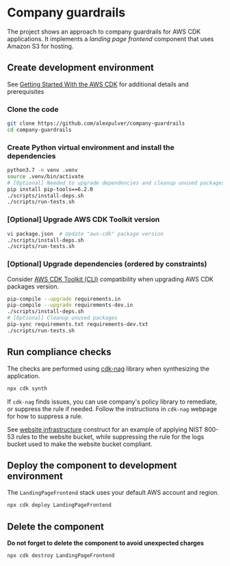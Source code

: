 # Company guardrails
The project shows an approach to company guardrails for AWS CDK applications.
It implements a *landing page frontend* component that uses Amazon S3 for hosting.

## Create development environment
See [Getting Started With the AWS CDK](https://docs.aws.amazon.com/cdk/latest/guide/getting_started.html)
for additional details and prerequisites

### Clone the code
```bash
git clone https://github.com/alexpulver/company-guardrails
cd company-guardrails
```

### Create Python virtual environment and install the dependencies
```bash
python3.7 -m venv .venv
source .venv/bin/activate
# [Optional] Needed to upgrade dependencies and cleanup unused packages
pip install pip-tools==6.2.0
./scripts/install-deps.sh
./scripts/run-tests.sh
```

### [Optional] Upgrade AWS CDK Toolkit version
```bash
vi package.json  # Update "aws-cdk" package version
./scripts/install-deps.sh
./scripts/run-tests.sh
```

### [Optional] Upgrade dependencies (ordered by constraints)
Consider [AWS CDK Toolkit (CLI)](https://docs.aws.amazon.com/cdk/latest/guide/reference.html#versioning) compatibility 
when upgrading AWS CDK packages version.

```bash
pip-compile --upgrade requirements.in
pip-compile --upgrade requirements-dev.in
./scripts/install-deps.sh
# [Optional] Cleanup unused packages
pip-sync requirements.txt requirements-dev.txt
./scripts/run-tests.sh
```

## Run compliance checks
The checks are performed using [cdk-nag](https://github.com/cdklabs/cdk-nag) library
when synthesizing the application.

```bash
npx cdk synth
```

If `cdk-nag` finds issues, you can use company's policy library to remediate, 
or suppress the rule if needed. Follow the instructions in `cdk-nag` webpage 
for how to suppress a rule.

See [website infrastructure](website/infrastructure.py) construct for an example
of applying NIST 800-53 rules to the website bucket, while suppressing the rule
for the logs bucket used to make the website bucket compliant.

## Deploy the component to development environment
The `LandingPageFrontend` stack uses your default AWS account and region.

```bash
npx cdk deploy LandingPageFrontend
```

## Delete the component
**Do not forget to delete the component to avoid unexpected charges**

```bash
npx cdk destroy LandingPageFrontend
```
